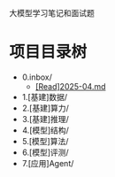 

 大模型学习笔记和面试题

# 项目目录树

- 0.inbox/
    - [[Read]2025-04.md](./0.inbox/[Read]2025-04.md)
- 1.[基建]数据/
- 2.[基建]算力/
- 3.[基建]推理/
- 4.[模型]结构/
- 5.[模型]算法/
- 6.[模型]评测/
- 7.[应用]Agent/
